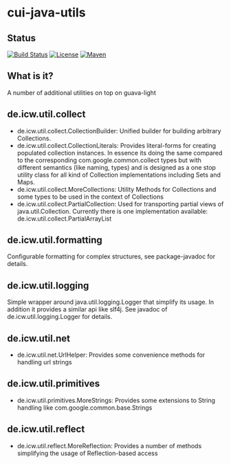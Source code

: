 # cui-java-utils

## Status
[![Build Status](https://travis-ci.com/cuioss/cuioss-java-utils.svg?branch=master)](https://travis-ci.org/cuioss/cuioss-java-utils)
[![License](http://img.shields.io/:license-apache-blue.svg)](http://www.apache.org/licenses/LICENSE-2.0.html)
[![Maven](https://img.shields.io/maven-metadata/v/http/central.maven.org/maven2/com/github/cuioss/cuioss-java-utils/maven-metadata.xml.svg)](http://central.maven.org/maven2/com/github/cuioss/cuioss-java-utils/)

## What is it?
A number of additional utilities on top on guava-light

## de.icw.util.collect
- de.icw.util.collect.CollectionBuilder: Unified builder for building arbitrary Collections.
- de.icw.util.collect.CollectionLiterals: Provides literal-forms for creating populated collection instances. In essence its doing the same compared to the corresponding com.google.common.collect types but with different semantics (like naming, types) and is designed as a one stop utility class for all kind of Collection implementations including Sets and Maps.
- de.icw.util.collect.MoreCollections:  Utility Methods for Collections and some types to be used in the context of Collections
- de.icw.util.collect.PartialCollection: Used for transporting partial views of java.util.Collection. Currently there is one implementation available: de.icw.util.collect.PartialArrayList

## de.icw.util.formatting
Configurable formatting for complex structures, see package-javadoc for details.

## de.icw.util.logging
Simple wrapper around java.util.logging.Logger that simplify its usage. In addition it provides a similar api like slf4j. See javadoc of de.icw.util.logging.Logger for details.

## de.icw.util.net
- de.icw.util.net.UrlHelper: Provides some convenience methods for handling url strings

## de.icw.util.primitives
- de.icw.util.primitives.MoreStrings: Provides some extensions to String handling like com.google.common.base.Strings

## de.icw.util.reflect
- de.icw.util.reflect.MoreReflection: Provides a number of methods simplifying the usage of Reflection-based access
